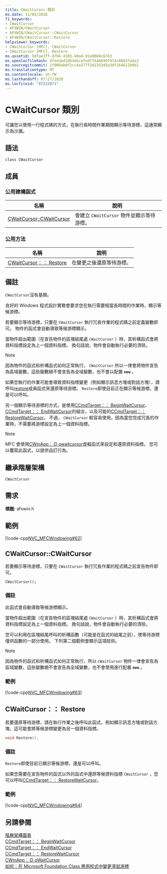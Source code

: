 ```yaml
---
title: CWaitCursor 類別
ms.date: 11/04/2016
f1_keywords:
- CWaitCursor
- AFXWIN/CWaitCursor
- AFXWIN/CWaitCursor::CWaitCursor
- AFXWIN/CWaitCursor::Restore
helpviewer_keywords:
- CWaitCursor [MFC], CWaitCursor
- CWaitCursor [MFC], Restore
ms.assetid: 5dfae2ff-d7b6-4383-b0ad-91e0868c67b3
ms.openlocfilehash: dfeedad18b3ebcefedff446699f074c86037a4a3
ms.sourcegitcommit: 1f009ab0f2cc4a177f2d1353d5a38f164612bdb1
ms.translationtype: MT
ms.contentlocale: zh-TW
ms.lasthandoff: 07/27/2020
ms.locfileid: "87222871"
---
```

# <a name="cwaitcursor-class"></a>CWaitCursor 類別

可讓您以使用一行程式碼的方式，在執行長時間作業期間顯示等待游標，這通常顯示為沙漏。

## <a name="syntax"></a>語法

```
class CWaitCursor
```

## <a name="members"></a>成員

### <a name="public-constructors"></a>公用建構函式

|名稱|說明|
|----------|-----------------|
|[CWaitCursor::CWaitCursor](#cwaitcursor)|會建立 `CWaitCursor` 物件並顯示等待游標。|

### <a name="public-methods"></a>公用方法

|名稱|說明|
|----------|-----------------|
|[CWaitCursor：： Restore](#restore)|在變更之後還原等待游標。|

## <a name="remarks"></a>備註

`CWaitCursor`沒有基類。

良好的 Windows 程式設計實務會要求您在執行需要相當長時間的作業時，顯示等候游標。

若要顯示等待游標，只要在 `CWaitCursor` 執行冗長作業的程式碼之前定義變數即可。 物件的函式會自動導致等候游標顯示。

當物件超出範圍（在宣告物件的區塊結尾處 `CWaitCursor` ）時，其析構函式會將資料指標設定為上一個資料指標。 換句話說，物件會自動執行必要的清除。

> [!NOTE]
> 因為物件的函式和析構函式如何正常執行， `CWaitCursor` 所以一律會將物件宣告為區域變數，這些變數絕不會宣告為全域變數，也不會以配置 **`new`** 。

如果您執行的作業可能會導致資料指標變更（例如顯示訊息方塊或對話方塊），請呼叫[restore](#restore)成員函式來還原等待游標。 `Restore`即使目前正在顯示等候游標，還是可以呼叫。

另一個顯示等待游標的方式，是使用[CCmdTarget：： BeginWaitCursor](../../mfc/reference/ccmdtarget-class.md#beginwaitcursor)、 [CCmdTarget：： EndWaitCursor](../../mfc/reference/ccmdtarget-class.md#endwaitcursor)的組合，以及可能的[CCmdTarget：： RestoreWaitCursor](../../mfc/reference/ccmdtarget-class.md#restorewaitcursor)。 不過， `CWaitCursor` 較容易使用，因為當您完成冗長的作業時，不需要將游標設定為上一個資料指標。

> [!NOTE]
> MFC 會使用[CWinApp：:D owaitcursor](../../mfc/reference/cwinapp-class.md#dowaitcursor)虛擬函式來設定和還原資料指標。 您可以覆寫此函式，以提供自訂行為。

## <a name="inheritance-hierarchy"></a>繼承階層架構

`CWaitCursor`

## <a name="requirements"></a>需求

**標題:** afxwin.h

## <a name="example"></a>範例

[!code-cpp[NVC_MFCWindowing#62](../../mfc/reference/codesnippet/cpp/cwaitcursor-class_1.cpp)]

## <a name="cwaitcursorcwaitcursor"></a><a name="cwaitcursor"></a>CWaitCursor::CWaitCursor

若要顯示等待游標，只要在 `CWaitCursor` 執行冗長作業的程式碼之前宣告物件即可。

```
CWaitCursor();
```

### <a name="remarks"></a>備註

此函式會自動導致等候游標顯示。

當物件超出範圍（在宣告物件的區塊結尾處 `CWaitCursor` ）時，其析構函式會將資料指標設定為上一個資料指標。 換句話說，物件會自動執行必要的清除。

您可以利用在區塊結尾呼叫的析構函數（可能是在函式的結尾之前），使等待游標僅供函數的一部分使用。 下列第二個範例會顯示這項技術。

> [!NOTE]
> 因為物件的函式和析構函式如何正常執行，所以 `CWaitCursor` 物件一律會宣告為區域變數，這些變數絕不會宣告為全域變數，也不會使用進行配置 **`new`** 。

### <a name="example"></a>範例

[!code-cpp[NVC_MFCWindowing#63](../../mfc/reference/codesnippet/cpp/cwaitcursor-class_2.cpp)]

## <a name="cwaitcursorrestore"></a><a name="restore"></a>CWaitCursor：： Restore

若要還原等待游標，請在執行作業之後呼叫此函式，例如顯示訊息方塊或對話方塊，這可能會將等候游標變更為另一個資料指標。

```cpp
void Restore();
```

### <a name="remarks"></a>備註

`Restore`即使目前已顯示等候游標，還是可以呼叫。

如果您需要在宣告物件的函式以外的函式中還原等候資料指標 `CWaitCursor` ，您可以呼叫[CCmdTarget：： RestoreWaitCursor](../../mfc/reference/ccmdtarget-class.md#restorewaitcursor)。

### <a name="example"></a>範例

[!code-cpp[NVC_MFCWindowing#64](../../mfc/reference/codesnippet/cpp/cwaitcursor-class_3.cpp)]

## <a name="see-also"></a>另請參閱

[階層架構圖表](../../mfc/hierarchy-chart.md)<br/>
[CCmdTarget：： BeginWaitCursor](../../mfc/reference/ccmdtarget-class.md#beginwaitcursor)<br/>
[CCmdTarget：： EndWaitCursor](../../mfc/reference/ccmdtarget-class.md#endwaitcursor)<br/>
[CCmdTarget：： RestoreWaitCursor](../../mfc/reference/ccmdtarget-class.md#restorewaitcursor)<br/>
[CWinApp：:D oWaitCursor](../../mfc/reference/cwinapp-class.md#dowaitcursor)<br/>
[如何：在 Microsoft Foundation Class 應用程式中變更滑鼠游標](https://go.microsoft.com/fwlink/p/?linkid=128044)
